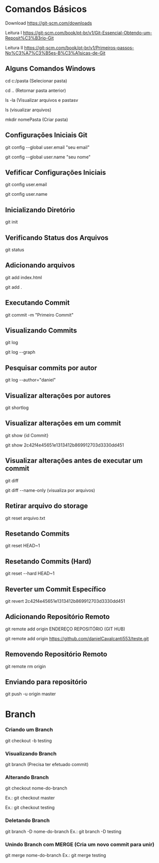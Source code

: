# Comandos Básicos

Download https://git-scm.com/downloads

Leitura I https://git-scm.com/book/pt-br/v1/Git-Essencial-Obtendo-um-Reposit%C3%B3rio-Git

Leitura II https://git-scm.com/book/pt-br/v1/Primeiros-passos-No%C3%A7%C3%B5es-B%C3%A1sicas-de-Git

## Alguns Comandos Windows
cd c:/pasta (Selecionar pasta)

cd .. (Retornar pasta anterior)

ls -la  (Visualizar arquivos e pastasv

ls (visualizar arquivos)

mkdir nomePasta (Criar pasta)


## Configurações Iniciais Git

git config --global user.email "seu email"

git config --global user.name "seu nome"


## Vefificar Configurações Iniciais

git config user.email

git config user.name


## Inicializando Diretório
git init

## Verificando Status dos Arquivos
git status

## Adicionando arquivos
git add index.html

git add .

## Executando Commit

git commit -m "Primeiro Commit"

## Visualizando Commits

git log

git log --graph

## Pesquisar commits por autor

git log --author="daniel"


## Visualizar alterações por autores

git shortlog

## Visualizar alterações em um commit
git show {id Commit}

git show 2c42f4e45651e1313412b869912703d3330dd451

## Visualizar alterações antes de executar um commit

git diff

git diff --name-only (visualiza por arquivos)

## Retirar arquivo do storage
git reset arquivo.txt

## Resetando Commits
git reset HEAD~1

## Resetando Commits (Hard)
git reset --hard HEAD~1

## Reverter um Commit Específico
git revert 2c42f4e45651e1313412b869912703d3330dd451

## Adicionando Repositório Remoto
git remote add origin ENDEREÇO REPOSITÓRIO (GIT HUB)

git remote add origin https://github.com/danielCavalcanti553/teste.git

## Removendo Repositório Remoto

git remote rm origin

## Enviando para repositório

 git push -u origin master
 
 # Branch
 
 ### Criando um Branch
 git checkout -b testing

 ### Visualizando Branch
 
 git branch (Precisa ter efetuado commit)
 
 ### Alterando Branch
 
 git checkout nome-do-branch
 
 Ex.: git checkout master
 
 Ex.: git checkout testing
 
 
 ### Deletando Branch
 git branch -D nome-do-branch
 Ex.: git branch -D testing
 
 
 ### Unindo Branch com MERGE (Cria um novo commit para unir)
 git merge nome-do-branch
 Ex.: git merge testing
 
 
 
 
 
